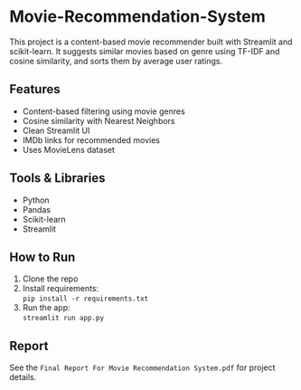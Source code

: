 # Movie-Recommendation-System

This project is a content-based movie recommender built with Streamlit and scikit-learn. It suggests similar movies based on genre using TF-IDF and cosine similarity, and sorts them by average user ratings.

##  Features
- Content-based filtering using movie genres
- Cosine similarity with Nearest Neighbors
- Clean Streamlit UI
- IMDb links for recommended movies
- Uses MovieLens dataset

##  Tools & Libraries
- Python
- Pandas
- Scikit-learn
- Streamlit

##  How to Run
1. Clone the repo
2. Install requirements:  
   `pip install -r requirements.txt`
3. Run the app:  
   `streamlit run app.py`

##  Report
See the `Final Report For Movie Recommendation System.pdf` for project details.

